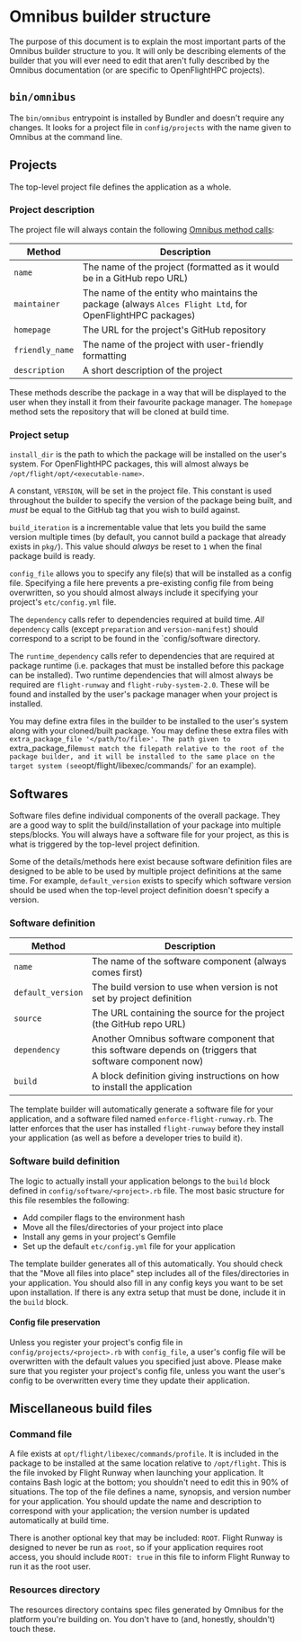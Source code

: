 # Omnibus builder structure

The purpose of this document is to explain the most important parts of the Omnibus builder structure to you. It will only be describing elements of the builder that you will ever need to edit that aren't fully described by the Omnibus documentation (or are specific to OpenFlightHPC projects).

## `bin/omnibus`
The `bin/omnibus` entrypoint is installed by Bundler and doesn't require any changes. It looks for a project file in `config/projects` with the name given to Omnibus at the command line.

## Projects

The top-level project file defines the application as a whole.

### Project description

The project file will always contain the following [Omnibus method calls](https://github.com/chef/omnibus#projects):

| Method | Description |
|--------|-------------|
| `name` | The name of the project (formatted as it would be in a GitHub repo URL) |
| `maintainer` | The name of the entity who maintains the package (always `Alces Flight Ltd`, for OpenFlightHPC packages) |
| `homepage` | The URL for the project's GitHub repository |
| `friendly_name` | The name of the project with user-friendly formatting |
| `description` | A short description of the project |

These methods describe the package in a way that will be displayed to the user when they install it from their favourite package manager. The `homepage` method sets the repository that will be cloned at build time.

### Project setup

`install_dir` is the path to which the package will be installed on the user's system. For OpenFlightHPC packages, this will almost always be `/opt/flight/opt/<executable-name>`.

A constant, `VERSION`, will be set in the project file. This constant is used throughout the builder to specify the version of the package being built, and *must* be equal to the GitHub tag that you wish to build against.

`build_iteration` is a incrementable value that lets you build the same version multiple times (by default, you cannot build a package that already exists in `pkg/`). This value should *always* be reset to `1` when the final package build is ready.

`config_file` allows you to specify any file(s) that will be installed as a config file. Specifying a file here prevents a pre-existing config file from being overwritten, so you should almost always include it specifying your project's `etc/config.yml` file.

The `dependency` calls refer to dependencies required at build time. *All* `dependency` calls (except `preparation` and `version-manifest`) should correspond to a script to be found in the `config/software directory.

The `runtime_dependency` calls refer to dependencies that are required at package runtime (i.e. packages that must be installed before this package can be installed). Two runtime dependencies that will almost always be required are `flight-runway` and `flight-ruby-system-2.0`. These will be found and installed by the user's package manager when your project is installed.

You may define extra files in the builder to be installed to the user's system along with your cloned/built package. You may define these extra files with `extra_package_file '</path/to/file>'. The path given to `extra_package_file` must match the filepath relative to the root of the package builder, and it will be installed to the same place on the target system (see `opt/flight/libexec/commands/<name>` for an example).

## Softwares

Software files define individual components of the overall package. They are a good way to split the build/installation of your package into multiple steps/blocks. You will always have a software file for your project, as this is what is triggered by the top-level project definition.

Some of the details/methods here exist because software definition files are designed to be able to be used by multiple project definitions at the same time. For example, `default_version` exists to specify which software version should be used when the top-level project definition doesn't specify a version.

### Software definition

| Method | Description |
|--------|-------------|
| `name` | The name of the software component (always comes first) |
| `default_version` | The build version to use when version is not set by project definition |
| `source` | The URL containing the source for the project (the GitHub repo URL) |
| `dependency` | Another Omnibus software component that this software depends on (triggers that software component now) |
| `build` | A block definition giving instructions on how to install the application |

The template builder will automatically generate a software file for your application, and a software filed named `enforce-flight-runway.rb`. The latter enforces that the user has installed `flight-runway` before they install your application (as well as before a developer tries to build it).

### Software build definition

The logic to actually install your application belongs to the `build` block defined in `config/software/<project>.rb` file. The most basic structure for this file resembles the following:

- Add compiler flags to the environment hash
- Move all the files/directories of your project into place
- Install any gems in your project's Gemfile
- Set up the default `etc/config.yml` file for your application

The template builder generates all of this automatically. You should check that the "Move all files into place" step includes all of the files/directories in your application. You should also fill in any config keys you want to be set upon installation. If there is any extra setup that must be done, include it in the `build` block.

#### Config file preservation

Unless you register your project's config file in `config/projects/<project>.rb` with `config_file`, a user's config file will be overwritten with the default values you specified just above. Please make sure that you register your project's config file, unless you want the user's config to be overwritten every time they update their application.

## Miscellaneous build files

### Command file

A file exists at `opt/flight/libexec/commands/profile`. It is included in the package to be installed at the same location relative to `/opt/flight`. This is the file invoked by Flight Runway when launching your application. It contains Bash logic at the bottom; you shouldn't need to edit this in 90% of situations. The top of the file defines a name, synopsis, and version number for your application. You should update the name and description to correspond with your application; the version number is updated automatically at build time.

There is another optional key that may be included: `ROOT`. Flight Runway is designed to never be run as `root`, so if your application requires root access, you should include `ROOT: true` in this file to inform Flight Runway to run it as the root user.

### Resources directory

The resources directory contains spec files generated by Omnibus for the platform you're building on. You don't have to (and, honestly, shouldn't) touch these.
